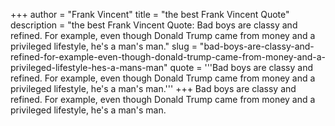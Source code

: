 +++
author = "Frank Vincent"
title = "the best Frank Vincent Quote"
description = "the best Frank Vincent Quote: Bad boys are classy and refined. For example, even though Donald Trump came from money and a privileged lifestyle, he's a man's man."
slug = "bad-boys-are-classy-and-refined-for-example-even-though-donald-trump-came-from-money-and-a-privileged-lifestyle-hes-a-mans-man"
quote = '''Bad boys are classy and refined. For example, even though Donald Trump came from money and a privileged lifestyle, he's a man's man.'''
+++
Bad boys are classy and refined. For example, even though Donald Trump came from money and a privileged lifestyle, he's a man's man.
